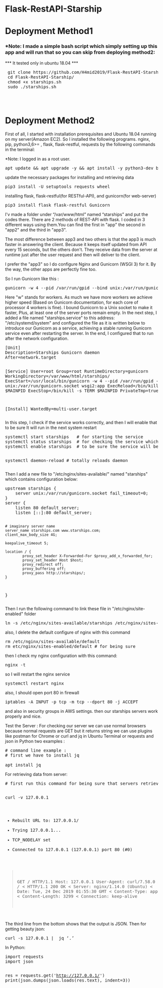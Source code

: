 # Flask-RestAPI-Starship
<h1>Deployment Method1</h1>
<h3>*Note: I made a simple bash script which simply setting up this app and will run that so you can skip from deploying method2:</h3>
    <p>*** It tested only in ubuntu 18.04 ***</p>
 <pre>
 git clone https://github.com/H4mid2019/Flask-RestAPI-Starship.git
 cd Flask-RestAPI-Starship/
 chmod +x starships.sh
 sudo ./starships.sh
 </pre>
 <br/>
<h1>Deployment Method2</h2>
<p>First of all, I started with installation prerequisites and Ubuntu 18.04 running on my server(Amazon EC2). So I installed the following programs. nginx, pip, python3,6>= , flask, flask-restful, requests by the following commands in the terminal:</p>
<p>*Note: I logged in as a root user.</p>
<pre>
apt update && apt upgrade -y && apt install -y python3-dev build-essential python3-pip  nginx
</pre>
<p>update the necessary packages for installing and retrieving data</p>
<pre>
pip3 install -U setuptools requests wheel
</pre>
<p>installing flask, flask-restful(for RESTful-API), and gunicorn(for web-server)</p>
<pre>
pip3 install flask flask-restful Gunicorn
</pre>

<p>I'v made a folder under “/var/www/html” named “starships” and put the codes there.
There are 2 methods of REST-API with flask. I coded in 3 different ways using them.You can find the first in "app" the second in "app2" and the third in "app3".</p>

<p>The most difference between app3 and two others is that the app3 is much faster in answering the client. Because it keeps itself updated from API every 15 seconds, but the others don't. They receive data from the server at runtime just after the user request and then will deliver to the client.</p>

<p>I prefer the "app3" so I do configure Nginx and Gunicorn (WSGI 3) for it. By the way, the other apps are perfectly fine too.</p>

<p>So I run Gunicorn like this :</p>
<pre>
gunicorn -w 4 --pid /var/run/gpid --bind unix:/var/run/gunicorn.socket wsgi3:app
</pre>
<p>Here "w" stands for workers.  As much we have more workers we achieve higher speed (Based on Gunicorn documentation, for each core of processor 4 workers is fine). I bound Gunicorn to a Unix socket to make it faster, Plus, at least one of the server ports remain empty. In the next step, I added a file named "starships.service" to this address: "/etc/systemd/system" and configured the file as it is written below to introduce our Gunicorn as a service, achieving a stable running Gunicorn service even after restarting the server. In the end, I configured that to run after the network configuration.</p>
<pre>
[Unit]
Description=Starships Gunicorn daemon
After=network.target

[Service]
User=root
Group=root
RuntimeDirectory=gunicorn
WorkingDirectory=/var/www/html/starships/
ExecStart=/usr/local/bin/gunicorn -w 4 --pid /var/run/gpid --bind unix:/var/run/gunicorn.socket wsgi2:app
ExecReload=/bin/kill -s HUP $MAINPID
ExecStop=/bin/kill -s TERM $MAINPID
PrivateTmp=true

[Install]
WantedBy=multi-user.target
</pre>

<p>In this step, I check if the service works correctly, and then I will enable that to be sure It will run in the next system restart</p>
<pre>
systemctl start starships   # for starting the service 
systemctl status starships  # for checking the service which is correct
systemctl enable starships  # to be sure the service will be run in next restarts

systemctl daemon-reload  # totally reloads daemon 
</pre>
<p>Then I add a new file to "/etc/nginx/sites-available/" named "starships" which contains configuration below:</p>
<pre>
upstream starships {
    server unix:/var/run/gunicorn.socket fail_timeout=0;
}
server {
    listen 80 default_server;
    listen [::]:80 default_server;

    # imaginary server name
    server_name starships.com www.starships.com;
    client_max_body_size 4G;

    keepalive_timeout 5;

    location / {
            proxy_set_header X-Forwarded-For $proxy_add_x_forwarded_for;
            proxy_set_header Host $host;
            proxy_redirect off;
            proxy_buffering off;
            proxy_pass http://starships/;
    }


}
</pre>
<p>Then I run the following command to link these file in "/etc/nginx/site-enabled" folder </p>
<pre>
ln -s /etc/nginx/sites-available/starships /etc/nginx/sites-enabled/starships
</pre>

also, I delete the default configure of nginx with this command
<pre>
rm /etc/nginx/sites-available/default 
rm etc/nginx/sites-enabled/default # for being sure 
</pre>

then I check my nginx configuration with this command:
<pre>
nginx -t
</pre>
so I will restart the nginx service
<pre>
systemctl restart nginx
</pre>
also, I should open port 80 in firewall
<pre>
iptables -A INPUT -p tcp -m tcp --dport 80 -j ACCEPT
</pre>
and also in security groups in AWS settings.
then our starships servers work properly and nice. 

Test the Server :
   For checking our server we can use normal browsers because normal requests are GET but it returns string we can use plugins like postman for Chrome or curl and jq in Ubuntu Terminal or  requests and json in Python two examples :
<pre>
# command line example :
# first we have to install jq 

apt install jq 
</pre>
<p>For retrieving data from server:</p>
<pre>
# first run this command for being sure that servers retrieve json output :

curl -v 127.0.0.1 

* Rebuilt URL to: 127.0.0.1/
*   Trying 127.0.0.1...
* TCP_NODELAY set
* Connected to 127.0.0.1 (127.0.0.1) port 80 (#0)
> GET / HTTP/1.1
> Host: 127.0.0.1
> User-Agent: curl/7.58.0
> Accept: */*
< HTTP/1.1 200 OK
< Server: nginx/1.14.0 (Ubuntu)
< Date: Tue, 24 Dec 2019 01:55:30 GMT
< Content-Type: application/json
< Content-Length: 3299
< Connection: keep-alive
</pre>
The third line from the bottom shows that the output is JSON. 
Then for getting beauty json:
<pre>
curl -s 127.0.0.1 |  jq ‘.’ 
</pre>
In Python:
<pre>
import requests
import json

res = requests.get('http://127.0.0.1/')
print(json.dumps(json.loads(res.text), indent=3))
</pre>
